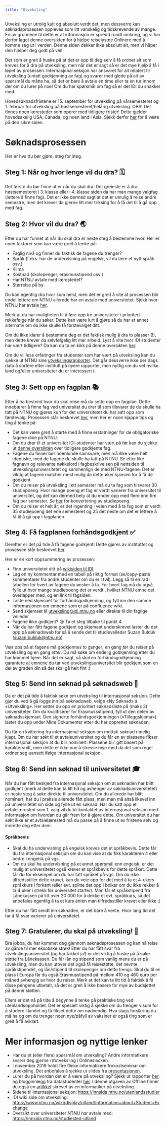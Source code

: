 ```yaml
---
title: "Utveksling"
---
```


Utveksling er utrolig kult og absolutt verdt det, men dessverre kan søknadsprosessen oppleves som litt vanskelig og tidskrevende av mange. En av grunnene til dette er at informasjon er spredd rundt omkring, og vi har derfor laget denne oversikten for å hjelpe reiselystne Onlinere med å komme seg ut i verden. Denne siden dekker ikke absolutt alt, men vi håper den hjelper deg godt på vei! 
 
Det som er greit å huske på at det er opp til deg selv å få ordnet alt som kreves for å dra på utveksling, men når det er sagt så er det mye hjelp å få i løpet av prosessen. Internasjonal seksjon har ansvaret for alt relatert til utveksling (untatt godkjenning av fag) og svarer med glede på alt av spørsmål du måtte ha, så det er bare å avtale en time eller ta en tur innom der om du lurer på noe! Om du har spørsmål om fag så er det IDI du snakker med.

Hovedsøknadsfristene er 15. september for utveksling på vårsemesteret og 1. februar for utveksling på høstsemesteret/helårig utveksling. OBS! Det finnes noen læresteder som operer med tidligere frister! Dette gjelder hovedsakelig USA, Canada, og noen land i Asia. Sjekk derfor [her](https://innsida.ntnu.no/wiki/-/wiki/Norsk/S%C3%B8knadsfrister+for+utenlandsstudier) for å være på den sikre siden. 

Søknadsprosessen 
==================
Her er hva du bør gjøre, steg for steg.

Steg 1: Når og hvor lenge vil du dra? 🗓
------------------
Det første du bør finne ut er når du skal dra. Det greieste er å dra høstsemesteret i 3. klasse eller i 4. klasse siden da har man mange valgfag (lettere å finne fag). Det er ikke dermed sagt at det er umulig å reise andre semestre, men det krever da gjerne litt mer triksing for å få det til å gå opp med fag.

Steg 2: Hvor vil du dra? 🌏
------------------
Etter du har funnet ut når du skal dra er neste steg å bestemme hvor. Her er noen faktorer som kan være greit å tenke på:   
- Faglig nivå og finner du faktisk de fagene du trenger?  
- Språk (f.eks. har de undervisning på engelsk, vil du lære et nytt språk osv.)  
- Klima  
- Kostnad (skolepenger, erasmusstipend osv.)  
- Har NTNU avtale med lærestedet?  
- Størrelse på by  

Du kan egentlig dra hvor som helst, men det er greit å vite at prosessen blir endel lettere om NTNU allerede har en avtale med universitetet. Sjekk hvor NTNU har avtale [her](https://www.ntnu.no/studier/studier_i_utlandet/avtaler).
 
Merk at du har muligheten til å føre opp tre universiteter i prioritert rekkefølge når du søker. Dette kan være lurt å gjøre så du har et annet alternativ om du ikke skulle få førstevalget ditt.

Om du ikke klarer å bestemme deg er det faktisk mulig å dra to plasser (!), men dette krever da selvfølgelig litt mer arbeid. Lyst å vite hvor IDI studenter har vært tidligere? Da kan du ta en kikk på denne oversikten [her](https://www.ntnu.no/international/studentweb/idireist.pdf).

Om du vil lese erfaringer fra studenter som har vært på utveksling kan du sjekke ut NTNU sine [utvekslingsrapporter](https://www.ntnu.no/studier/studier_i_utlandet/rapport/search.php?language=no). Det går dessverre ikke per dags dato å sortere etter institutt på nyere rapporter, men nyttig om du vet hvilke land og/eller universiteter du er interessert i.

Steg 3: Sett opp en fagplan 📚
------------------
Etter å ha bestemt hvor du skal reise må du sette opp en fagplan. Dette innebærer å finne fag ved universitet du drar til som tilsvarer de du skulle ha tatt på NTNU og gjøres kun for det universitetet du har satt opp som førstevalg. Prosessen står beskrevet [her](https://innsida.ntnu.no/wiki/-/wiki/Norsk/Forh%C3%A5ndsgodkjenning+av+fagplan+ved+utenlandsopphold#section-Forh%C3%A5ndsgodkjenning+av+fagplan+ved+utenlandsopphold-R%C3%A5d+om+valg+av+emner), men her er noen kjappe tips og ting å tenke på:

- Det kan være greit å starte med å finne erstatninger for de obligatoriske fagene dine på NTNU.
- Om du drar til et universitet IDI-studenter har vært på før kan du sjekke ut [denne oversikten](https://www.ntnu.no/wiki/pages/viewpage.action?pageId=120160900) over tidligere godkjente fag.
- Fagene du finner bør noenlunde samsvare, men må ikke være helt identiske, med de fagene du skulle ha tatt på NTNU. Se etter like fagnavn og relevante nøkkelord i fagbeskrivelsen på nettsiden til utvekslingsuniversitetet og sammenlign de med NTNU-fagene. Det er viktig at fagene matcher mest mulig da dette øker sjansen for å få de godkjent.
- Om du reiser på utveksling i ett semester må du ta fag som tilsvarer 30 studiepoeng. Hvor mange poeng et fag er verdt varierer fra universitet til universitet, og det kan dermed bety at du ender opp med flere enn fire fag per semester. Se [her](https://www.ntnu.no/international/studentweb/gnag/gnag.htm) for konvertering av studiepoeng. 
- Om du reiser et helt år, er det ingenting i veien med å ta fag som er verdt 35 studiepoeng det ene semesteret og 25 det neste om det er lettere å få til å gå opp i fagplanen.

Steg 4: Få fagplanen forhåndsgodkjent ✅
------------------
Deretter er det på tide å få fagene godkjent! Dette gjøres av instituttet og prosessen står beskrevet [her](https://innsida.ntnu.no/wiki/-/wiki/Norsk/Utveksling+-+IDI#Krav%20for%20informatikk%20-%20master%20(2-%C3%A5rig)).

Her er en kort oppsummering av prosessen:   
- Finn universitetet ditt på [wikisiden til IDI](https://www.ntnu.no/wiki/pages/viewpage.action?pageId=120160900).   
- Lag en ny kommentar med en tabell på riktig format (se/copy-paste kommentarer fra andre studenter om du er i tvil). Legg så til en rad i tabellen for hvert av fagene du ønsker å ta. For hvert fag må du også fylle ut hvor mange studiepoeng det er verdt , hvilket NTNU emne det overlapper med, og en link til fagsiden.   
- Laste ned skjemaet for forhåndsgodkjenning, og fyll inn den samme informasjonen om emnene som er på confluence wiki.  
- Send skjemaet til utveksling@idi.ntnu.no eller direkte til din faglige veileder   
- Fagene ikke godkjent? 😢 Ta et steg tilbake til punkt 4.  
- Når du har fått fagene godkjent og skjemaet underskrevet laster du det opp på søknadsweb for så å sende det til studieveileder Suzan Bulduk (suzan.bulduk@ntnu.no)   

Vær obs på at fagene må godkjennes to ganger; en gang *før* du reiser på utveksling og en gang *etter*. Du må søke om endelig godkjenning etter du har kommet hjem. Når det er sagt, så skal en forhåndsgodkjenning garantere at emnene du tar ved utvekslingsuniversitet blir godkjent som en del av graden din så det skal gå helt fint :)

Steg 5: Send inn søknad på søknadsweb 📄
------------------
Da er det på tide å faktisk søke om utveksling til internasjonal seksjon. Dette gjør du ved å gå logge inn på søknadsweb, velge «Ny Søknad» à «Utveksling». Her setter du opp en prioritert søknadsliste på (maks 3) universiteter. Om du kvalifiserer for Erasmussstipend, fyll ut den delen av søknadsskjemaet. Den signerte forhåndsgodkjenningen («Tilleggskjema») laster du opp under Mine Dokumenter etter du har opprettet søknaden.
 
Du får en kvittering fra internasjonal seksjon om mottatt søknad rimelig kjapt. Om du har søkt til et avtaleuniversitet og du får en av plassene fikser internasjonal seksjon at du blir nominert. Plassene blir gitt basert på karaktersnitt, men dette er ikke noe å stresse mye med da det som regel ordner seg uansett ifølge internasjonal seksjon.

Steg 6: Send inn søknad til universitetet 🎓
------------------
Når du har fått beskjed fra internasjonal seksjon om at søknaden har blitt godkjent (merk at dette kan ta litt tid og avhenger av søknadsuniversitetet) er neste steg å søke direkte til universitetet. Om du allerede har blitt nominert, har du i praksis allerede fått plass, men man må altså likevel inn på universitetet sin side og fylle ut en søknad. Har du satt opp et avtalelærested som 1. valg vil du bli kontaktet av internasjonal seksjon med informasjon om hvordan du går frem for å gjøre dette. Om universitet du har søkt ikke er et avtalelærested må du passe på å finne ut av fristene selv og innrette deg etter dem.

#### Språkbevis 
- Skal du ha undervisning på engelsk kreves det et språkbevis. Dette får du fra internasjonal seksjon om du kan vise at du fikk karakteren 4 eller bedre i engelsk på vgs.
- Om du skal ha undervisning på et annet spørsmål enn engelsk, er det mulig at universitetet også krever et språkbevis for dette språket. Dette får du for eksempel om du har tatt språket på vgs. Om du ikke tilfredsstiller dette kravet, kan du veie opp for det med å ta et 4-ukers språkkurs i forkant (eller evt. splitte det opp i bolker om du ikke rekker å ta 4 uker i strekk før universitet starter). Man får et språkstipend fra Lånekassen på litt over 20 000 for å dekke et evt. språkkurs, så det anbefales egentlig å ta et kurs enten man tilfredsstiller kravet eller ikke ;)

Etter du har fått sendt inn søknaden, er det bare å vente. Hvor lang tid det tar å få svar varierer på universitetet. 

Steg 7: Gratulerer, du skal på utveksling! 🥳
------------------
Bra jobba, du har kommet deg gjennom søknadsprosessen og kan nå reise av gårde til mer eksotiske strøk! Etter du har fått svar fra utvekslingsuniversitet (og har takket ja!) er det viktig å huske på å søke støtte fra Lånekassen. Du får lån og stipend som vanlig mens du er på utveksling, men du kan utover det også få reisestøtte, det nevnte språkstipendet, og lån/stipend til skolepenger om dette trengs. Skal du til en plass i Europa får du også Erasmusstipend på mellom 410 og 460 euro per måned avhengig av hvor du reiser. Merk at det kan ta litt tid å faktisk å få disse pengene utbetalt, så det er greit å ikke basere for mye av budsjettet på denne støtten. 
 
Ellers er det nå på tide å begynne å tenke på praktiske ting ved utenlandsoppholdet. Det er spesielt viktig å sjekke om du trenger visum for å studere i landet og få fikset dette om nødvendig. Hva slags forsikring du må ha og om du trenger noen nye/påfyll av vaksiner er også ting som er greit å få avklart.

Mer informasjon og nyttige lenker
==================
- Har du et (eller flere) spørsmål om utveksling? Andre informatikere svarer deg gjerne i #utveksling i Onlineslacken.  
-  I november 2019 holdt fire flinke informatikere frokostseminar om utveksling. Det anbefales å sjekke ut slides fra [presentasjonen](https://docs.google.com/presentation/d/1gGVZ3KJeSM1nnFXGXe4EP3tIEWVbwOvzWP-H2YQZJvY/edit?usp=sharing).
- Lurer du på hvordan det er å være på utveksling? Sjekk ut rapporter [her](https://www.ntnu.no/studier/studier_i_utlandet/rapport/search.php?language=no), og blogginnlegg fra datastudenter [her]( http://utland.abakus.no/). I denne utgaven av Offline finner du også en [artikkel](https://online.ntnu.no/media/images/offline/Offline_nr4-2018_Web.pdf) skrevet av en informatiker på utveksling.
- Sidene til internasjonal seksjon: https://innsida.ntnu.no/utenlandsstudier 
- IDI wiki side om utveksling: https://www.ntnu.no/wiki/display/utland/Information+about+Student+Exchange  
- Oversikt over universiteter NTNU har avtale med: https://innsida.ntnu.no/studiested-utland